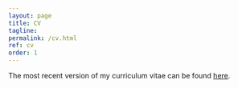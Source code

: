 ```yaml
---
layout: page
title: CV
tagline:
permalink: /cv.html
ref: cv
order: 1
---
```



The most recent version of my curriculum vitae can be found [here](https://drive.google.com/file/d/134emuguxHSz6yPu1IkOgtPcEfeFWahgq/view?usp=share_link).